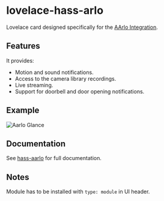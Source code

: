 # lovelace-hass-arlo

Lovelace card designed specifically for the [AArlo Integration](https://github.com/twrecked/hass-aarlo).

## Features
It provides:
* Motion and sound notifications.
* Access to the camera library recordings.
* Live streaming.
* Support for doorbell and door opening notifications.

## Example
![Aarlo Glance](https://github.com/twrecked/hass-aarlo/blob/master/images/aarlo-glance-02.png)

## Documentation
See [hass-aarlo](https://github.com/twrecked/hass-aarlo/blob/master/README.md) for full documentation.

## Notes
Module has to be installed with `type: module` in UI header.
